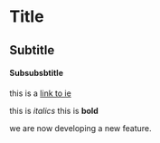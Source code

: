 # Title

## Subtitle

#### Subsubsbtitle

this is a [link to ie](https://www.ie.edu/)

this is *italics* this is **bold**

we are now developing a new feature. 
